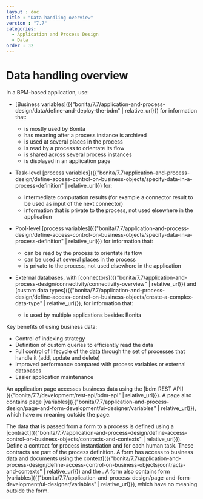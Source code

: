 ```yaml
---
layout : doc
title : "Data handling overview"
version : "7.7"
categories:
  - Application and Process Design
  - Data
order : 32
---
```

# Data handling overview

In a BPM-based application, use:

* [Business variables]({{"bonita/7.7/application-and-process-design/data/define-and-deploy-the-bdm" | relative_url}}) for information that:
  * is mostly used by Bonita
  * has meaning after a process instance is archived
  * is used at several places in the process
  * is read by a process to orientate its flow
  * is shared across several process instances
  * is displayed in an application page

* Task-level [process variables]({{"bonita/7.7/application-and-process-design/define-access-control-on-business-objects/specify-data-in-a-process-definition" | relative_url}}) for:
  * intermediate computation results (for example a connector result to be used as input of the next connector)
  * information that is private to the process, not used elsewhere in the application

* Pool-level [process variables]({{"bonita/7.7/application-and-process-design/define-access-control-on-business-objects/specify-data-in-a-process-definition" | relative_url}}) for information that:
  * can be read by the process to orientate its flow
  * can be used at several places in the process
  * is private to the process, not used elsewhere in the application

* External databases, with [connectors]({{"bonita/7.7/application-and-process-design/connectivity/connectivity-overview" | relative_url}}) and [custom data types]({{"bonita/7.7/application-and-process-design/define-access-control-on-business-objects/create-a-complex-data-type" | relative_url}}), for information that:
  * is used by multiple applications besides Bonita

Key benefits of using business data:

* Control of indexing strategy
* Definition of custom queries to efficiently read the data
* Full control of lifecycle of the data through the set of processes that handle it (add, update and delete)
* Improved performance compared with process variables or external databases
* Easier application maintenance

An application page accesses business data using the [bdm REST API]({{"bonita/7.7/development/rest-api/bdm-api" | relative_url}}). A page also contains page [variables]({{"bonita/7.7/application-and-process-design/page-and-form-development/ui-designer/variables" | relative_url}}), which have no meaning outside the page.

The data that is passed from a form to a process is defined using a [contract]({{"bonita/7.7/application-and-process-design/define-access-control-on-business-objects/contracts-and-contexts" | relative_url}}). Define a contract for process instantiation and for each human task. 
These contracts are part of the process definition. 
A form has access to business data and documents using the context]({{"bonita/7.7/application-and-process-design/define-access-control-on-business-objects/contracts-and-contexts" | relative_url}}) and the . 
A form also contains form [variables]({{"bonita/7.7/application-and-process-design/page-and-form-development/ui-designer/variables" | relative_url}}), which have no meaning outside the form.
